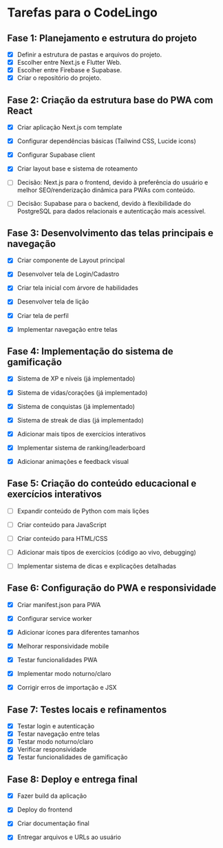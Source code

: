 # Tarefas para o CodeLingo

## Fase 1: Planejamento e estrutura do projeto
- [x] Definir a estrutura de pastas e arquivos do projeto.
- [x] Escolher entre Next.js e Flutter Web.
- [x] Escolher entre Firebase e Supabase.
- [x] Criar o repositório do projeto.

## Fase 2: Criação da estrutura base do PWA com React
- [x] Criar aplicação Next.js com template
- [x] Configurar dependências básicas (Tailwind CSS, Lucide icons)
- [x] Configurar Supabase client
- [x] Criar layout base e sistema de roteamento



- [ ] Decisão: Next.js para o frontend, devido à preferência do usuário e melhor SEO/renderização dinâmica para PWAs com conteúdo.



- [ ] Decisão: Supabase para o backend, devido à flexibilidade do PostgreSQL para dados relacionais e autenticação mais acessível.



## Fase 3: Desenvolvimento das telas principais e navegação
- [x] Criar componente de Layout principal
- [x] Desenvolver tela de Login/Cadastro
- [x] Criar tela inicial com árvore de habilidades
- [x] Desenvolver tela de lição
- [x] Criar tela de perfil
- [x] Implementar navegação entre telas


## Fase 4: Implementação do sistema de gamificação
- [x] Sistema de XP e níveis (já implementado)
- [x] Sistema de vidas/corações (já implementado)
- [x] Sistema de conquistas (já implementado)
- [x] Sistema de streak de dias (já implementado)
- [x] Adicionar mais tipos de exercícios interativos
- [x] Implementar sistema de ranking/leaderboard
- [x] Adicionar animações e feedback visual


## Fase 5: Criação do conteúdo educacional e exercícios interativos
- [ ] Expandir conteúdo de Python com mais lições
- [ ] Criar conteúdo para JavaScript
- [ ] Criar conteúdo para HTML/CSS
- [ ] Adicionar mais tipos de exercícios (código ao vivo, debugging)
- [ ] Implementar sistema de dicas e explicações detalhadas


## Fase 6: Configuração do PWA e responsividade
- [x] Criar manifest.json para PWA
- [x] Configurar service worker
- [x] Adicionar ícones para diferentes tamanhos
- [x] Melhorar responsividade mobile
- [x] Testar funcionalidades PWA
- [x] Implementar modo noturno/claro
- [x] Corrigir erros de importação e JSX


## Fase 7: Testes locais e refinamentos
- [x] Testar login e autenticação
- [x] Testar navegação entre telas
- [x] Testar modo noturno/claro
- [x] Verificar responsividade
- [x] Testar funcionalidades de gamificação

## Fase 8: Deploy e entrega final
- [x] Fazer build da aplicação
- [x] Deploy do frontend
- [x] Criar documentação final
- [x] Entregar arquivos e URLs ao usuário

